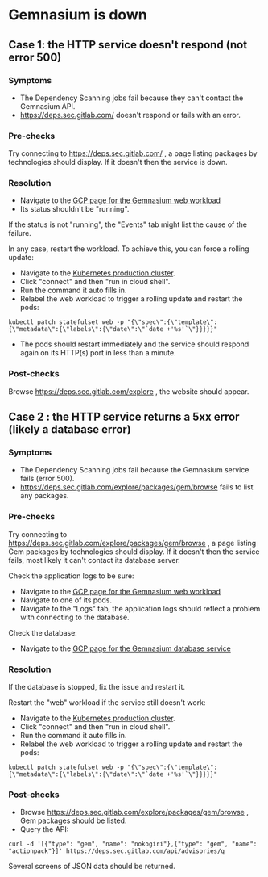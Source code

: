 # Gemnasium is down

## Case 1: the HTTP service doesn't respond (not error 500)

### Symptoms

- The Dependency Scanning jobs fail because they can't contact the Gemnasium API.
- https://deps.sec.gitlab.com/ doesn't respond or fails with an error.
 
### Pre-checks

Try connecting to https://deps.sec.gitlab.com/ , a page listing packages by technologies should display. If it doesn't 
then the service is down. 

### Resolution
 
- Navigate to the [GCP page for the Gemnasium web workload](https://console.cloud.google.com/kubernetes/statefulset/us-central1-b/production/default/web?project=gemnasium-production&tab=details&duration=PT1H&pod_summary_list_tablesize=20) 
- Its status shouldn't be "running".

If the status is not "running", the "Events" tab might list the cause of the failure.

In any case, restart the workload. To achieve this, you can force a rolling update:
- Navigate to the [Kubernetes production cluster](https://console.cloud.google.com/kubernetes/list?project=gemnasium-production).
- Click "connect" and then "run in cloud shell".
- Run the command it auto fills in.
- Relabel the web workload to trigger a rolling update and restart the pods:
```
kubectl patch statefulset web -p "{\"spec\":{\"template\":{\"metadata\":{\"labels\":{\"date\":\"`date +'%s'`\"}}}}}"
```
- The pods should restart immediately and the service should respond again on its HTTP(s) port in less than a minute.

### Post-checks
 
Browse https://deps.sec.gitlab.com/explore , the website should appear.

## Case 2 : the HTTP service returns a 5xx error (likely a database error)

### Symptoms

- The Dependency Scanning jobs fail because the Gemnasium service fails (error 500).
- https://deps.sec.gitlab.com/explore/packages/gem/browse fails to list any packages.
 
### Pre-checks

Try connecting to https://deps.sec.gitlab.com/explore/packages/gem/browse , a page listing Gem packages by technologies 
should display. If it doesn't then the service fails, most likely it can't contact its database server.

Check the application logs to be sure:
- Navigate to the [GCP page for the Gemnasium web workload](https://console.cloud.google.com/kubernetes/statefulset/us-central1-b/production/default/web?project=gemnasium-production&tab=details&duration=PT1H&pod_summary_list_tablesize=20) 
- Navigate to one of its pods.
- Navigate to the "Logs" tab, the application logs should reflect a problem with connecting to the database.

Check the database:
- Navigate to the [GCP page for the Gemnasium database service](https://console.cloud.google.com/sql/instances/db/overview?project=gemnasium-production&duration=PT1H)

### Resolution

If the database is stopped, fix the issue and restart it.

Restart the "web" workload if the service still doesn't work:
- Navigate to the [Kubernetes production cluster](https://console.cloud.google.com/kubernetes/list?project=gemnasium-production).
- Click "connect" and then "run in cloud shell".
- Run the command it auto fills in.
- Relabel the web workload to trigger a rolling update and restart the pods:
```
kubectl patch statefulset web -p "{\"spec\":{\"template\":{\"metadata\":{\"labels\":{\"date\":\"`date +'%s'`\"}}}}}"
```

### Post-checks
 
- Browse https://deps.sec.gitlab.com/explore/packages/gem/browse , Gem packages should be listed.
- Query the API:
```
curl -d '[{"type": "gem", "name": "nokogiri"},{"type": "gem", "name": "actionpack"}]' https://deps.sec.gitlab.com/api/advisories/q
```

Several screens of JSON data should be returned.
